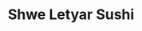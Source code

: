 ---
layout: place
title: "Shwe Letyar Sushi"
permalink: /utah/salt-lake-city/shwe-letyar-sushi.html
stateAbbr: UT
stateName: Utah
cityName: Salt Lake City
seo:
  name: "Shwe Letyar Sushi"
  type: Restaurant
  links: https://order.toasttab.com/online/shwe-letyar-sushi-545-west-700-south
description: "Looking for sushi in Salt Lake City, Utah? Check out Shwe Letyar Sushi for a delightful Japanese dining experience. Enjoy a variety of sushi and other dishes..."
place_id: ChIJ9XBEu8P1UocRlwt4ceMfYZE
photos:
  - name: >-
      places/ChIJ9XBEu8P1UocRlwt4ceMfYZE/photos/AeeoHcKpzD-L3xhD-SMY8EzqvVoq1ECyPCP3zGtMksFXEkAFL7jNBpO9BvYKHuqr3qX0yIHjc0sSlmtc0bC7QjipWxM5VViPgbxAZOwhHcSmGPR-9WYz_ldl9hezjwnhX2n4aMioowCBvalYocJE55340dU8xZ6ZnMF0e0gnj-1SHycCfMADfEPUnP11m2e4lIpVNqYZFOMBNRgNt8xnOt6V-O1OgyLKsydSy_PqM52baPOPjbRTUDE-U9C0-slMjqPTGgzBOlx-gNan9pBNVx7hre7ZTnKPZXs7ImNMa0g9Bp4mNQ
    widthPx: 4032
    heightPx: 3024
    authorAttributions:
      - displayName: Shwe Letyar Sushi
        uri: https://maps.google.com/maps/contrib/117584558236571880468
        photoUri: >-
          https://lh3.googleusercontent.com/a/ACg8ocKg_F0aqFrAieFaKqGZDehpHXrRtn1ywo1n7P63yGpotBsWOw=s100-p-k-no-mo
    flagContentUri: >-
      https://www.google.com/local/imagery/report/?cb_client=maps_api_places.places_api&image_key=!1e10!2sAF1QipNDIwAZ1c1V26m26bLKsLAc5Xfx0FOOYEP8Nw6B&hl=en-US
    googleMapsUri: >-
      https://www.google.com/maps/place//data=!3m4!1e2!3m2!1sAF1QipNDIwAZ1c1V26m26bLKsLAc5Xfx0FOOYEP8Nw6B!2e10!4m2!3m1!1s0x8752f5c3bb4470f5:0x91611fe371780b97
  - name: >-
      places/ChIJ9XBEu8P1UocRlwt4ceMfYZE/photos/AeeoHcLCP1smyDugWaNKX1Y8EorGMWBbUu3hFrfAdfJZf_RcZWjYLmwr83z_g8rL_wta0GBPHy9icRFqZYBORGhU7CtWPk8qB1h1Uu7TfIzB0MvFJp8ZmUIiPj2fOtsW5nAaBaPAWNW9MU3CbgEdRKtzcGalkRX4nLelcn2ne7EAa-L0yjaS748R8ChGDV0ajx82lVXwjZEQ9nG4oOLgQblkzkCpbafIrVkroLU6sunqZaj2yp64ybbgdSwX-V7_YrBpKHT2Z9ZuapdogEDrbK20u26iP742PXpGY2K4O4G-NtK2jcfg25h7NxWBqEGQAlOAilWcbmIB9KPPNgj4qGx3ByOdpF-ojwz_RR3YWyZr8S-p6cVdbqHACEZNZcH4gX8w70pFflBIJfXgrZYOXKmddyW06f4ugTGj70S4mWW0bgQw7g
    widthPx: 3024
    heightPx: 4032
    authorAttributions:
      - displayName: Ashley Walton
        uri: https://maps.google.com/maps/contrib/111232934443038137347
        photoUri: >-
          https://lh3.googleusercontent.com/a-/ALV-UjWEv4R-uiVU30RuafsGrDKDWDRlWBMeYsEJkbfHaYsa8yb7yPZC=s100-p-k-no-mo
    flagContentUri: >-
      https://www.google.com/local/imagery/report/?cb_client=maps_api_places.places_api&image_key=!1e10!2sCIHM0ogKEICAgMCwx6vycg&hl=en-US
    googleMapsUri: >-
      https://www.google.com/maps/place//data=!3m4!1e2!3m2!1sCIHM0ogKEICAgMCwx6vycg!2e10!4m2!3m1!1s0x8752f5c3bb4470f5:0x91611fe371780b97
  - name: >-
      places/ChIJ9XBEu8P1UocRlwt4ceMfYZE/photos/AeeoHcKPz1b5RB0ZgcLuQ_l7sXx2Z8d36llQqQCPpmr-s7nWBrO290EYMcdNE8todPEZO-ptVIgirf1ncg8pBlG74orwqMqfyVi_tf7LBZkH9Fp5Dkb8aeDogVkBBX4XTNhMmiCOPsKukKfiZy1xd2QMq2b4--4UBvhMXJgkrpqgIkEpbzdLKMcWRkwLirVUNakWkkOwvqqtHoS7yuTL2w13wJMvSkBaPUCKyxzeRkXzGxgbAZ2q-PvnV-rXDDhBZXJg_-TJ3DTwKCAU88Ndsa6RbT7I-L3MdL-TbWg61r_CwAeqbA
    widthPx: 3024
    heightPx: 4032
    authorAttributions:
      - displayName: Shwe Letyar Sushi
        uri: https://maps.google.com/maps/contrib/117584558236571880468
        photoUri: >-
          https://lh3.googleusercontent.com/a/ACg8ocKg_F0aqFrAieFaKqGZDehpHXrRtn1ywo1n7P63yGpotBsWOw=s100-p-k-no-mo
    flagContentUri: >-
      https://www.google.com/local/imagery/report/?cb_client=maps_api_places.places_api&image_key=!1e10!2sAF1QipMNeL71LkzNa-ADPeVT9s8SwP4vzR_WbRv8iXil&hl=en-US
    googleMapsUri: >-
      https://www.google.com/maps/place//data=!3m4!1e2!3m2!1sAF1QipMNeL71LkzNa-ADPeVT9s8SwP4vzR_WbRv8iXil!2e10!4m2!3m1!1s0x8752f5c3bb4470f5:0x91611fe371780b97
  - name: >-
      places/ChIJ9XBEu8P1UocRlwt4ceMfYZE/photos/AeeoHcLRJG_dEs6KnKoAYt-f5Ho5_8hhVgB6JWJxN1FUh0OPWpq9edNMoyggMLiTx9Ls7mv3FlD-KzNohcV3ZS2X6nS_Miqt7fiWtlIE1aIeU_dQOZeNu4mJJ7XaBUFwgfQb4AGjbKgbN3ZB8T_zAk0QQ3mM03sLMvhFA9-exfJ3xQhwpuJwg5jYWQvVVX4JVy4q5BcwmkO_SUA2nq0QaRMOkXgLrccldZm99cqFybjt0mzlE1CTcZi61yuxiEGu-fbhC9xZW0c0vt6p09hNRto0L3NS9p0mdq_-lhgiSAxiAqzTSQ
    widthPx: 1170
    heightPx: 1035
    authorAttributions:
      - displayName: Shwe Letyar Sushi
        uri: https://maps.google.com/maps/contrib/117584558236571880468
        photoUri: >-
          https://lh3.googleusercontent.com/a/ACg8ocKg_F0aqFrAieFaKqGZDehpHXrRtn1ywo1n7P63yGpotBsWOw=s100-p-k-no-mo
    flagContentUri: >-
      https://www.google.com/local/imagery/report/?cb_client=maps_api_places.places_api&image_key=!1e10!2sAF1QipPLVBMLyFEuI-8kIyr-0Q2ch_XNT9rF-8bRSBTv&hl=en-US
    googleMapsUri: >-
      https://www.google.com/maps/place//data=!3m4!1e2!3m2!1sAF1QipPLVBMLyFEuI-8kIyr-0Q2ch_XNT9rF-8bRSBTv!2e10!4m2!3m1!1s0x8752f5c3bb4470f5:0x91611fe371780b97
  - name: >-
      places/ChIJ9XBEu8P1UocRlwt4ceMfYZE/photos/AeeoHcJGGtrcrp6vlIrqF0F1guSX0tVIj24LKLyjmwlZCU2LJz3Xa1g6oLU66GjfOm_UoBDScxfWedOgPwFKrpT1Y6_mWCxDzGqwQe_-nksAaGhG6GY31W0otL_qOTqo_n_O1g1XYXrEgt23shESL7T1wHwjCLVOJhC3WurPHwDF4G9bSOzkqeYzobKFbzDfCi1qKgv2e2EBPACQc5UJmlwc21-eWvdcLO5mv0KULp1B4vIdgP8LMMlmaenFO2uG6MmpmiJrUH0B7s99TOrmbz832GxXU84i7AVXtO3nswc5pSPs0eYeDT8rnU8US5QwJBDMVUV8baZhpBkxhhzktj_gIP_61otkBCRDdDax0s8POaTqZHih0YmjJB5KXZ-foWIe_Ram1tbHx02oaxJC2-u4CeKyUei9kEOz1js9s7iagzk
    widthPx: 3000
    heightPx: 4000
    authorAttributions:
      - displayName: Chanell B
        uri: https://maps.google.com/maps/contrib/101444035758694267135
        photoUri: >-
          https://lh3.googleusercontent.com/a-/ALV-UjX-6qVFuQavIE_TBpWPehRvwseHw8HzJ6xiF379OiZ27KFDbotOdg=s100-p-k-no-mo
    flagContentUri: >-
      https://www.google.com/local/imagery/report/?cb_client=maps_api_places.places_api&image_key=!1e10!2sCIHM0ogKEICAgMCw-9z3UQ&hl=en-US
    googleMapsUri: >-
      https://www.google.com/maps/place//data=!3m4!1e2!3m2!1sCIHM0ogKEICAgMCw-9z3UQ!2e10!4m2!3m1!1s0x8752f5c3bb4470f5:0x91611fe371780b97
  - name: >-
      places/ChIJ9XBEu8P1UocRlwt4ceMfYZE/photos/AeeoHcKuvVg3l8D93cyaOjAR6HDvbJWIh-xlOoBDp_CNyvEIsOjDUqA_3w_zY78PBEXWcxSnavkf5FQsdBPLuBl-hYJ9iviycoF9Kj3nckRzqfSABi7DKFhY5r8LrdDs21gDzxiB4W7r9bg94Q5sNNBQnQ___gnl7cfz0DCy-_MmbX_0TEEWfOqWr0JmfwoasB2x3KO-Zy8sSDYECHPZ3oTsmscaNTN66pMc-GtGnWDHi7ZIuAYLng0z3xJ3gYD8CSRR7tUq8TwE4uKskA179ocH_GGfnT4o4acjvxdACCTqtxbtew
    widthPx: 3024
    heightPx: 4032
    authorAttributions:
      - displayName: Shwe Letyar Sushi
        uri: https://maps.google.com/maps/contrib/117584558236571880468
        photoUri: >-
          https://lh3.googleusercontent.com/a/ACg8ocKg_F0aqFrAieFaKqGZDehpHXrRtn1ywo1n7P63yGpotBsWOw=s100-p-k-no-mo
    flagContentUri: >-
      https://www.google.com/local/imagery/report/?cb_client=maps_api_places.places_api&image_key=!1e10!2sAF1QipOVN4FByokeu5jxvAmhiWCqgq403CgfbPJLzN2J&hl=en-US
    googleMapsUri: >-
      https://www.google.com/maps/place//data=!3m4!1e2!3m2!1sAF1QipOVN4FByokeu5jxvAmhiWCqgq403CgfbPJLzN2J!2e10!4m2!3m1!1s0x8752f5c3bb4470f5:0x91611fe371780b97
  - name: >-
      places/ChIJ9XBEu8P1UocRlwt4ceMfYZE/photos/AeeoHcKI6HiRlVo1SMbjggvgbcB3OTL9n982RfZ01IdFVeDMPaLrPyJCU8rbg48IlZptFmbAMRcInRap0nYQJV5VoMjkJVU38tiBF-exhWmJV96_rZuwwuSWD4IIhgAyuH9pWYJ-mo0Xi_MjXWd-6QsrKgCvzsuaEYXwCZh1VHTYScbrbzXJywvK_IS5zpbILoGARXCafZjphKPI-dCgRi7AAWEAHLlmmkZ_rwwHVRc1RFrV2VigRJzZwrzkBYfbWXgWwBGNpOWT48X_Yod9yfGIv6Niwnyqh8d3Zh3IpvRhv6A96A
    widthPx: 3024
    heightPx: 4032
    authorAttributions:
      - displayName: Shwe Letyar Sushi
        uri: https://maps.google.com/maps/contrib/117584558236571880468
        photoUri: >-
          https://lh3.googleusercontent.com/a/ACg8ocKg_F0aqFrAieFaKqGZDehpHXrRtn1ywo1n7P63yGpotBsWOw=s100-p-k-no-mo
    flagContentUri: >-
      https://www.google.com/local/imagery/report/?cb_client=maps_api_places.places_api&image_key=!1e10!2sAF1QipMCDulp2qsrokMd9E3fVbywuQCNzDBOATn8uHj1&hl=en-US
    googleMapsUri: >-
      https://www.google.com/maps/place//data=!3m4!1e2!3m2!1sAF1QipMCDulp2qsrokMd9E3fVbywuQCNzDBOATn8uHj1!2e10!4m2!3m1!1s0x8752f5c3bb4470f5:0x91611fe371780b97
  - name: >-
      places/ChIJ9XBEu8P1UocRlwt4ceMfYZE/photos/AeeoHcLfkKIff5kOnbo1xp-jr3RoEl-eVpY7UnEiRrO04wjX2B6b2xL2NasUBx8ZfcTtm2WygJniaQscwEHGI2XdkEth4eLEoE9AiP5xLNx4OG8C0lvTJRX6ZONLX0C19AW0lHLdZl-OseNOCQfVP-hEXIamLCkzLcbR9DmVUMgmhTIR_KWtWuIlFiJqOTQq0E2x9WzoNpvH-giXveb21mOTQ1uTqX5FvBPn9MU3AFEyZCpQaX5EJnmBzpsbgPqvisbvlL6ql_z5TfT-eSXI_COgfMBgSvqh39O0t2JOxY0qLQTGDQ
    widthPx: 4032
    heightPx: 3024
    authorAttributions:
      - displayName: Shwe Letyar Sushi
        uri: https://maps.google.com/maps/contrib/117584558236571880468
        photoUri: >-
          https://lh3.googleusercontent.com/a/ACg8ocKg_F0aqFrAieFaKqGZDehpHXrRtn1ywo1n7P63yGpotBsWOw=s100-p-k-no-mo
    flagContentUri: >-
      https://www.google.com/local/imagery/report/?cb_client=maps_api_places.places_api&image_key=!1e10!2sAF1QipP-XDI6xsGXPv0Lnj4QJ1aR1okeUVQlqlmgc2Xo&hl=en-US
    googleMapsUri: >-
      https://www.google.com/maps/place//data=!3m4!1e2!3m2!1sAF1QipP-XDI6xsGXPv0Lnj4QJ1aR1okeUVQlqlmgc2Xo!2e10!4m2!3m1!1s0x8752f5c3bb4470f5:0x91611fe371780b97
  - name: >-
      places/ChIJ9XBEu8P1UocRlwt4ceMfYZE/photos/AeeoHcJECxu-yG1T3y3GCWNIrVawnK0kWTGzGKFKnUgr4uCKl1HVZHOW0dKpfgOW7-J6C-rVuA9NVoSIaN5sgAoh1pxwl6KycXo1K1L98z8ZfDM2xxfclWFYa0vvja2eqz-2qu2LvGLNQNAcaN5iemqgRZZx5HN7HhPkIxN_a2b0jk45FHYd32eFmmvWrAiQLFp5Xn0AuE3ROV7KEdBa4h9xl8dYNy0vDrOlELZKqyZKfVgdc7_8eTagd7XWn-ZdvRNfa8chCOwsfPDcIbKqYFZDsN74-aYapf0fc-K1a9c3EvX9UA
    widthPx: 3024
    heightPx: 4032
    authorAttributions:
      - displayName: Shwe Letyar Sushi
        uri: https://maps.google.com/maps/contrib/117584558236571880468
        photoUri: >-
          https://lh3.googleusercontent.com/a/ACg8ocKg_F0aqFrAieFaKqGZDehpHXrRtn1ywo1n7P63yGpotBsWOw=s100-p-k-no-mo
    flagContentUri: >-
      https://www.google.com/local/imagery/report/?cb_client=maps_api_places.places_api&image_key=!1e10!2sAF1QipMpjx32qVLEwHqAwGzGFBgIOxVnLk8KYnFK90SG&hl=en-US
    googleMapsUri: >-
      https://www.google.com/maps/place//data=!3m4!1e2!3m2!1sAF1QipMpjx32qVLEwHqAwGzGFBgIOxVnLk8KYnFK90SG!2e10!4m2!3m1!1s0x8752f5c3bb4470f5:0x91611fe371780b97
  - name: >-
      places/ChIJ9XBEu8P1UocRlwt4ceMfYZE/photos/AeeoHcIukF4wpUk6hGKTy_Zdrl1WDhX6XWSvgEpkmoMtntjkbdRDY5T4aGoi8gMqtuQMzfKZFare2-s6ebCGY7SAgJu9uVWe7rL-G0y_qPcc15I_Lce7mEk-eBxCo8vubK9Ug1vfKPW0x6_qpdFTYcpWOYPIZMGZ1uleM8lIIjOWH6GCn-GLQuvfPNZsdXqlpMywxbpFgKbj7kmIhBWWR3BtK949qyAAzrw2quhseIAD57bCmo1Fpf5AUxZthbN8VXXRNM1ag-6pcXn4YdgKaKae57G9w5KUNC_o-YTpbQt-OjkUPA
    widthPx: 1170
    heightPx: 1304
    authorAttributions:
      - displayName: Shwe Letyar Sushi
        uri: https://maps.google.com/maps/contrib/117584558236571880468
        photoUri: >-
          https://lh3.googleusercontent.com/a/ACg8ocKg_F0aqFrAieFaKqGZDehpHXrRtn1ywo1n7P63yGpotBsWOw=s100-p-k-no-mo
    flagContentUri: >-
      https://www.google.com/local/imagery/report/?cb_client=maps_api_places.places_api&image_key=!1e10!2sAF1QipMiUb4FM87u7SK9MVJ3yvpI3zp8FggxA_XC5IYJ&hl=en-US
    googleMapsUri: >-
      https://www.google.com/maps/place//data=!3m4!1e2!3m2!1sAF1QipMiUb4FM87u7SK9MVJ3yvpI3zp8FggxA_XC5IYJ!2e10!4m2!3m1!1s0x8752f5c3bb4470f5:0x91611fe371780b97
address: 545 West 700 S, Salt Lake City, UT 84101, USA
street: 545 West 700 S
city: Salt Lake City
state: UT
zip: '84101'
country: USA
neighborhood: Ballpark
latitude: '40.753489'
longitude: '-111.906930'
accessibility_options:
  wheelchairAccessibleParking: true
  wheelchairAccessibleEntrance: true
business_status: OPERATIONAL
name: Shwe Letyar Sushi
google_maps_links:
  directionsUri: >-
    https://www.google.com/maps/dir//''/data=!4m7!4m6!1m1!4e2!1m2!1m1!1s0x8752f5c3bb4470f5:0x91611fe371780b97!3e0
  placeUri: https://maps.google.com/?cid=10475689269962214295
  writeAReviewUri: >-
    https://www.google.com/maps/place//data=!4m3!3m2!1s0x8752f5c3bb4470f5:0x91611fe371780b97!12e1
  reviewsUri: >-
    https://www.google.com/maps/place//data=!4m4!3m3!1s0x8752f5c3bb4470f5:0x91611fe371780b97!9m1!1b1
  photosUri: >-
    https://www.google.com/maps/place//data=!4m3!3m2!1s0x8752f5c3bb4470f5:0x91611fe371780b97!10e5
primary_type: Restaurant
opening_hours:
  regular: null
  current: null
secondary_opening_hours:
  regular:
    weekdayDescriptions: null
    type: null
  current:
    weekdayDescriptions: null
    type: null
phone: (801) 631-2804
price_level: PRICE_LEVEL_MODERATE
price_range: $10 &ndash; $20
rating: '5.0'
rating_count: 15
website: https://order.toasttab.com/online/shwe-letyar-sushi-545-west-700-south
reviews: null
parking_options: null
payment_options: null
allow_dogs: null
curbside_pickup: null
delivery: null
dine_in: null
good_for_children: null
good_for_groups: null
good_for_sports: null
live_music: null
menu_for_children: null
outdoor_seating: null
reservable: null
restroom: null
serves_beer: null
serves_breakfast: null
serves_brunch: null
serves_cocktails: null
serves_coffee: null
serves_dinner: null
serves_dessert: null
serves_lunch: null
serves_vegetarian_food: null
serves_wine: null
takeout: null
summary: null

---
